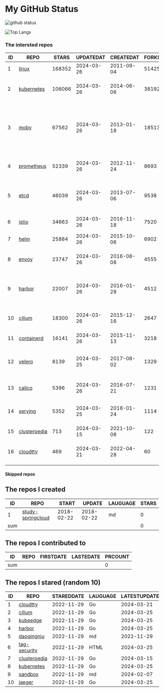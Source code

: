 # My GitHub Status

<img src="https://github-readme-stats-1.yihong0618.vercel.app/api?username=daoqingniu&show_icons=true&&&hide_title=true&count_private=true" alt="github status" />

![Top Langs](https://github-readme-stats-1.yihong0618.vercel.app/api/top-langs/?username=daoqingniu&layout=compact)

<!--START_SECTION:github_repos-->
### The intersted repos
| ID |                              REPO                               | STARS  | UPDATEDAT  | CREATEDAT  | FORKSCOUNT |                                                DESCRIPTIONS                                                |
|----|-----------------------------------------------------------------|--------|------------|------------|------------|------------------------------------------------------------------------------------------------------------|
|  1 | [linux](https://github.com/torvalds/linux)                      | 168352 | 2024-03-26 | 2011-09-04 |      51425 | Linux kernel source tree                                                                                   |
|  2 | [kubernetes](https://github.com/kubernetes/kubernetes)          | 106066 | 2024-03-26 | 2014-06-06 |      38192 | Production-Grade Container Scheduling and Management                                                       |
|  3 | [moby](https://github.com/moby/moby)                            |  67562 | 2024-03-26 | 2013-01-18 |      18513 | The Moby Project - a collaborative project for the container ecosystem to assemble container-based systems |
|  4 | [prometheus](https://github.com/prometheus/prometheus)          |  52339 | 2024-03-26 | 2012-11-24 |       8693 | The Prometheus monitoring system and time series database.                                                 |
|  5 | [etcd](https://github.com/etcd-io/etcd)                         |  46039 | 2024-03-26 | 2013-07-06 |       9538 | Distributed reliable key-value store for the most critical data of a distributed system                    |
|  6 | [istio](https://github.com/istio/istio)                         |  34663 | 2024-03-26 | 2016-11-18 |       7520 | Connect, secure, control, and observe services.                                                            |
|  7 | [helm](https://github.com/helm/helm)                            |  25884 | 2024-03-26 | 2015-10-06 |       6902 | The Kubernetes Package Manager                                                                             |
|  8 | [envoy](https://github.com/envoyproxy/envoy)                    |  23747 | 2024-03-26 | 2016-08-08 |       4555 | Cloud-native high-performance edge/middle/service proxy                                                    |
|  9 | [harbor](https://github.com/goharbor/harbor)                    |  22007 | 2024-03-26 | 2016-01-28 |       4512 | An open source trusted cloud native registry project that stores, signs, and scans content.                |
| 10 | [cilium](https://github.com/cilium/cilium)                      |  18300 | 2024-03-26 | 2015-12-16 |       2647 | eBPF-based Networking, Security, and Observability                                                         |
| 11 | [containerd](https://github.com/containerd/containerd)          |  16141 | 2024-03-26 | 2015-11-13 |       3218 | An open and reliable container runtime                                                                     |
| 12 | [velero](https://github.com/vmware-tanzu/velero)                |   8139 | 2024-03-25 | 2017-08-02 |       1329 | Backup and migrate Kubernetes applications and their persistent volumes                                    |
| 13 | [calico](https://github.com/projectcalico/calico)               |   5396 | 2024-03-26 | 2016-07-21 |       1231 | Cloud native networking and network security                                                               |
| 14 | [serving](https://github.com/knative/serving)                   |   5352 | 2024-03-25 | 2018-01-24 |       1114 | Kubernetes-based, scale-to-zero, request-driven compute                                                    |
| 15 | [clusterpedia](https://github.com/clusterpedia-io/clusterpedia) |    713 | 2024-03-15 | 2021-10-08 |        122 | The Encyclopedia of Kubernetes clusters                                                                    |
| 16 | [cloudtty](https://github.com/cloudtty/cloudtty)                |    469 | 2024-03-21 | 2022-04-28 |         60 | A Friendly Kubernetes CloudShell (Web Terminal) !                                                          |



#### Skipped repos
<!--END_SECTION:github_repos-->

<!--START_SECTION:my_github-->
## The repos I created
| ID  |                                 REPO                                 |   START    |   UPDATE   | LAUGUAGE | STARS |
|-----|----------------------------------------------------------------------|------------|------------|----------|-------|
|   1 | [study-springcloud](https://github.com/daoqingniu/study-springcloud) | 2018-02-22 | 2018-02-22 | md       |     0 |
| sum |                                                                      |            |            |          |     0 |

## The repos I contributed to
| ID  | REPO | FIRSTDATE | LASTEDATE | PRCOUNT |
|-----|------|-----------|-----------|---------|
| sum |      |           |           |       0 |

## The repos I stared (random 10)
| ID |                              REPO                               | STAREDDATE | LAUGUAGE | LATESTUPDATE |
|----|-----------------------------------------------------------------|------------|----------|--------------|
|  1 | [cloudtty](https://github.com/cloudtty/cloudtty)                | 2022-11-29 | Go       | 2024-03-21   |
|  2 | [cilium](https://github.com/cilium/cilium)                      | 2022-11-29 | Go       | 2024-03-25   |
|  3 | [kubeedge](https://github.com/kubeedge/kubeedge)                | 2022-11-29 | Go       | 2024-03-25   |
|  4 | [harbor](https://github.com/goharbor/harbor)                    | 2022-11-29 | Go       | 2024-03-25   |
|  5 | [daoqingniu](https://github.com/daoqingniu/daoqingniu)          | 2022-11-29 | md       | 2022-11-29   |
|  6 | [tag-security](https://github.com/cncf/tag-security)            | 2022-11-29 | HTML     | 2024-03-25   |
|  7 | [clusterpedia](https://github.com/clusterpedia-io/clusterpedia) | 2022-11-29 | Go       | 2024-03-15   |
|  8 | [kubernetes](https://github.com/kubernetes/kubernetes)          | 2022-11-29 | Go       | 2024-03-25   |
|  9 | [sandbox](https://github.com/cncf/sandbox)                      | 2022-11-29 | md       | 2024-02-07   |
| 10 | [jaeger](https://github.com/jaegertracing/jaeger)               | 2022-11-29 | Go       | 2024-03-25   |

<!--END_SECTION:my_github-->
